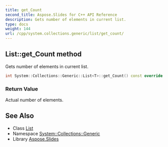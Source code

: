 ```yaml
---
title: get_Count
second_title: Aspose.Slides for C++ API Reference
description: Gets number of elements in current list.
type: docs
weight: 144
url: /cpp/system.collections.generic/list/get_count/
---
```

## List::get_Count method


Gets number of elements in current list.

```cpp
int System::Collections::Generic::List<T>::get_Count() const override
```


### Return Value

Actual number of elements.

## See Also

* Class [List](../)
* Namespace [System::Collections::Generic](../../)
* Library [Aspose.Slides](../../../)
